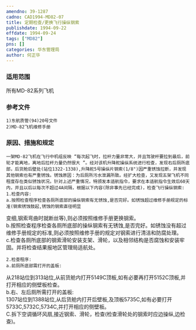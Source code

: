 ```yaml
---
amendno: 39-1287  
cadno: CAD1994-MD82-07  
title: 定期检查/更换飞行操纵钢索  
publishdate: 1994-09-22  
effdate: 1994-09-24  
tags: ["MD82"]  
pns: []  
categories: 华东管理局  
author: 何正华  
---
```

  
### 适用范围  
所有MD-82系列飞机  
  
<!--more-->  
### 参考文件  
    1)东航质管(94)20号文件  
    2)MD-82飞机维修手册  
  
### 原因、措施和规定  
    一架MD-82飞机在飞行中机组反映 “每次起飞时，拉杆力量非常大，并且驾驶杆要拉到最后，前轮才能离地，离地后拉杆力量仍然很大 ”。经对该机升降舵操纵系统进行检查，发现右后厕所底部，后货舱后壁处(站位1322-1338),升降舵5号操纵片钢索(1/8")因严重锈蚀拉断，并发现其他钢索也有严重锈蚀。锈蚀原因：为后厕所污水泄漏所致。经扩大检查，又发现五架飞机不同程度存在类似锈蚀状况。针对上述严重情况，特颁发本适航指令，要求在本适航指令生效后60天内，并且以后以每次不超过4A间隔，根据以下内容(除非事先已经完成)，检查飞行操纵钢索:  
    1.检查内容:  
    a.按照检查程序检查各厕所底部的操纵钢索有无锈蚀,是否完好。如锈蚀超过维修手册规定的标准(钢索锈蚀鼓起,锈蚀的钢索直径明显  
  
变细,钢索弯曲时就断丝等),则必须按照维修手册更换钢索。  
    b.按照检查程序检查各厕所底部的操纵钢索有无锈蚀,是否完好。如锈蚀没有超过维修手册规定的标准,则必须按照维修手册的规定对钢索进行清洁和防腐处理。  
    c.检查各厕所底部的钢索滑轮安装支架、滑轮，以及相邻结构是否腐蚀和安装牢固。并将检查结果报地区管理局适航处。  
  
    2.检查程序:  
    a.前厕所底部需打开的盖板:  
从218站位到313站位,从前货舱内打开5149C顶板,如有必要再打开5152C顶板,并打开相应的侧壁板检查。  
    b.右、左后厕所需打开的盖板:  
1307站位到1388站位,从后货舱内打开后壁板,及顶板5735C,如有必要打开5733C,5732C,5734C,并打开相应的侧壁板。  
    C.拆下空调循环风扇,接近钢索、滑轮，检查(检查滑轮处的钢索时应边操纵,边检查)。  
